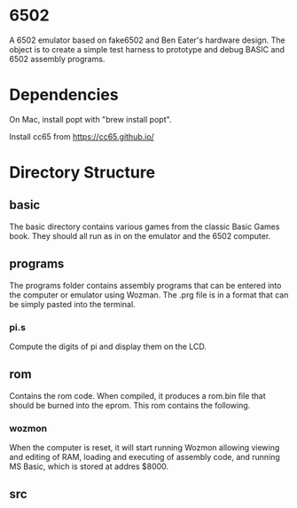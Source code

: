 # 6502

A 6502 emulator based on fake6502 and Ben Eater's hardware design.   The object is to create a simple test harness to prototype and debug BASIC and 6502 assembly programs.

# Dependencies

On Mac, install popt with "brew install popt".  

Install cc65 from https://cc65.github.io/

# Directory Structure

## basic

The basic directory contains various games from the classic Basic Games book.   They should all run as in on the emulator and the 6502 computer.

## programs

The programs folder contains assembly programs that can be entered into the computer or emulator using Wozman.  The .prg file is in a format that can be simply pasted into the terminal.

### pi.s

Compute the digits of pi and display them on the LCD.

## rom

Contains the rom code.  When compiled, it produces a rom.bin file that should be burned into the eprom.  This rom contains the following.

### wozmon

When the computer is reset, it will start running Wozmon allowing viewing and editing of RAM, loading and executing of assembly code, and running MS Basic, which is stored at addres $8000.

###

## src
